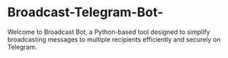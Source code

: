 # Broadcast-Telegram-Bot-
Welcome to Broadcast Bot, a Python-based tool designed to simplify broadcasting messages to multiple recipients efficiently and securely on Telegram.
